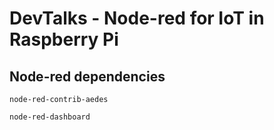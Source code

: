 # DevTalks - Node-red for IoT in Raspberry Pi

## Node-red dependencies

`node-red-contrib-aedes`

`node-red-dashboard`